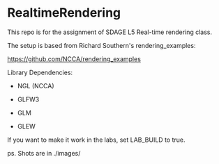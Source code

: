 # RealtimeRendering
This repo is for the assignment of SDAGE L5 Real-time rendering class.

The setup is based from Richard Southern's rendering_examples:

https://github.com/NCCA/rendering_examples

Library Dependencies:

- NGL (NCCA)

- GLFW3

- GLM

- GLEW

If you want to make it work in the labs, set LAB_BUILD to true.

ps. Shots are in ./images/
